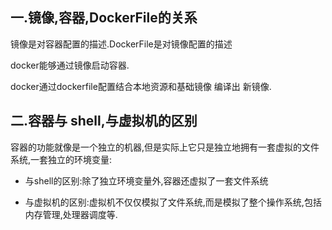 ## 一.镜像,容器,DockerFile的关系

镜像是对容器配置的描述.DockerFile是对镜像配置的描述

docker能够通过镜像启动容器.

docker通过dockerfile配置结合本地资源和基础镜像 编译出 新镜像.

## 二.容器与 shell,与虚拟机的区别

容器的功能就像是一个独立的机器,但是实际上它只是独立地拥有一套虚拟的文件系统,一套独立的环境变量:

* 与shell的区别:除了独立环境变量外,容器还虚拟了一套文件系统

* 与虚拟机的区别:虚拟机不仅仅模拟了文件系统,而是模拟了整个操作系统,包括内存管理,处理器调度等.